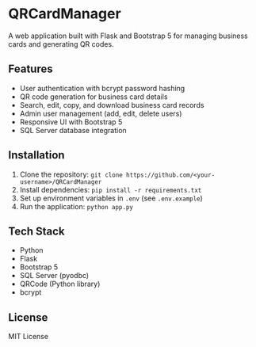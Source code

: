 # QRCardManager

A web application built with Flask and Bootstrap 5 for managing business cards and generating QR codes.

## Features
- User authentication with bcrypt password hashing
- QR code generation for business card details
- Search, edit, copy, and download business card records
- Admin user management (add, edit, delete users)
- Responsive UI with Bootstrap 5
- SQL Server database integration

## Installation
1. Clone the repository: `git clone https://github.com/<your-username>/QRCardManager`
2. Install dependencies: `pip install -r requirements.txt`
3. Set up environment variables in `.env` (see `.env.example`)
4. Run the application: `python app.py`

## Tech Stack
- Python
- Flask
- Bootstrap 5
- SQL Server (pyodbc)
- QRCode (Python library)
- bcrypt

## License
MIT License
